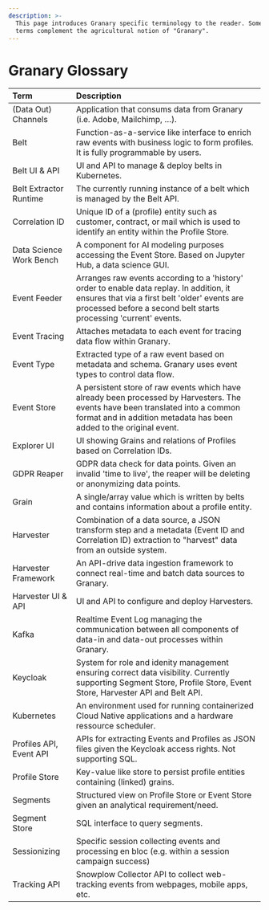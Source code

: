 ```yaml
---
description: >-
  This page introduces Granary specific terminology to the reader. Some of the
  terms complement the agricultural notion of "Granary".
---
```


# Granary Glossary

| Term | Description |
| :--- | :--- |
| \(Data Out\) Channels | Application that consums data from Granary \(i.e. Adobe, Mailchimp, …\). |
| Belt | Function-as-a-service like interface to enrich raw events with business logic to form profiles. It is fully programmable by users. |
| Belt UI & API | UI and API to manage & deploy belts in Kubernetes. |
| Belt Extractor Runtime | The currently running instance of a belt which is managed by the Belt API. |
| Correlation ID | Unique ID of a \(profile\) entity such as customer, contract, or mail which is used to identify an entity within the Profile Store. |
| Data Science Work Bench | A component for AI modeling purposes accessing the Event Store. Based on Jupyter Hub, a data science GUI. |
| Event Feeder | Arranges raw events according to a 'history' order to enable data replay. In addition, it ensures that via a first belt 'older' events are processed before a second belt starts processing 'current' events. |
| Event Tracing | Attaches metadata to each event for tracing data flow within Granary. |
| Event Type | Extracted type of a raw event based on metadata and schema. Granary uses event types to control data flow. |
| Event Store | A persistent store of raw events which have already been processed by Harvesters. The events have been translated into a common format and in addition metadata has been added to the original event. |
| Explorer UI | UI showing Grains and relations of Profiles based on Correlation IDs. |
| GDPR Reaper | GDPR data check for data points. Given an invalid 'time to live', the reaper will be deleting or anonymizing data points. |
| Grain | A single/array value which is written by belts and contains information about a profile entity. |
| Harvester | Combination of a data source, a JSON transform step and a metadata \(Event ID and Correlation ID\) extraction to "harvest" data from an outside system. |
| Harvester Framework | An API-drive data ingestion framework to connect real-time and batch data sources to Granary. |
| Harvester UI & API | UI and API to configure and deploy Harvesters. |
| Kafka | Realtime Event Log managing the communication between all components of data-in and data-out processes within Granary. |
| Keycloak | System for role and idenity management ensuring correct data visibility. Currently supporting Segment Store, Profile Store, Event Store, Harvester API and Belt API. |
| Kubernetes | An environment used for running containerized Cloud Native applications and a hardware ressource scheduler. |
| Profiles API, Event API | APIs for extracting Events and Profiles as JSON files given the Keycloak access rights. Not supporting SQL. |
| Profile Store | Key-value like store to persist profile entities containing \(linked\) grains. |
| Segments | Structured view on Profile Store or Event Store given an analytical requirement/need. |
| Segment Store | SQL interface to query segments. |
| Sessionizing | Specific session collecting events and processing en bloc \(e.g. within a session campaign success\) |
| Tracking API | Snowplow Collector API to collect web-tracking events from webpages, mobile apps, etc. |

